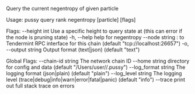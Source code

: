 Query the current negentropy of given particle

Usage:
  pussy query rank negentropy [particle] [flags]

Flags:
      --height int      Use a specific height to query state at (this can error if the node is pruning state)
  -h, --help            help for negentropy
      --node string     <host>:<port> to Tendermint RPC interface for this chain (default "tcp://localhost:26657")
  -o, --output string   Output format (text|json) (default "text")

Global Flags:
      --chain-id string     The network chain ID
      --home string         directory for config and data (default "/Users/user//.pussy")
      --log_format string   The logging format (json|plain) (default "plain")
      --log_level string    The logging level (trace|debug|info|warn|error|fatal|panic) (default "info")
      --trace               print out full stack trace on errors
